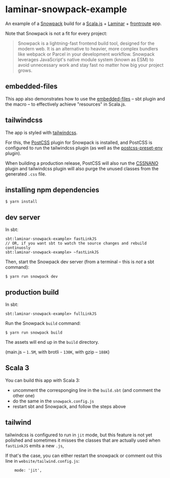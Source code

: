 # laminar-snowpack-example

An example of a [Snowpack](https://www.snowpack.dev/) build for a [Scala.js](https://scala-js.org) + [Laminar](https://github.com/raquo/Laminar) +
[frontroute](https://github.com/tulz-app/frontroute) app.

Note that Snowpack is not a fit for every project:

> Snowpack is a lightning-fast frontend build tool, designed for the modern web. 
> It is an alternative to heavier, more complex bundlers like webpack or Parcel 
> in your development workflow. Snowpack leverages JavaScript's native module
> system (known as ESM) to avoid unnecessary work and stay fast no matter
> how big your project grows.

## embedded-files

This app also demonstrates how to use the [embedded-files](https://github.com/yurique/embedded-files/) – sbt plugin and
the macro – to effectively achieve "resources" in Scala.js.

## tailwindcss

The app is styled with [tailwindcss](https://tailwindcss.com/).

For this, the [PostCSS](https://postcss.org/) plugin for Snowpack is installed, and PostCSS 
is configured to run the tailwindcss plugin (as well as the [postcss-preset-env](https://preset-env.cssdb.org/) plugin).

When building a production release, PostCSS will also run the [CSSNANO](https://cssnano.co/) plugin and tailwindcss plugin
will also purge the unused classes from the generated `.css` file.

## installing npm dependencies

```console
$ yarn install
```

## dev server

In sbt:
```
sbt:laminar-snowpack-example> fastLinkJS
// OR, if you want sbt to watch the source changes and rebuild continuosly
sbt:laminar-snowpack-example> ~fastLinkJS
```

Then, start the Snowpack dev server (from a terminal – this is *not* a sbt command):

```console
$ yarn run snowpack dev
```

## production build

In sbt:
```
sbt:laminar-snowpack-example> fullLinkJS
```

Run the Snowpack `build` command:

```console
$ yarn run snowpack build
```

The assets will end up in the `build` directory.

(main.js – `1.5M`, with brotli - `130K`, with gzip – `188K`)

## Scala 3

You can build this app with Scala 3:

* uncomment the corresponging line in the `build.sbt` (and comment the other one)
* do the same in the `snowpack.config.js`
* restart sbt and Snowpack, and follow the steps above

## tailwind

tailwindcss is configured to run in `jit` mode, but this feature is not yet polished 
and sometimes it misses the classes that are actually used when `fastLinkJS` emits
a new `.js`,

If that's the case, you can either restart the snowpack or comment out this line in
`website/tailwind.config.js`:

```
    mode: 'jit',
```
